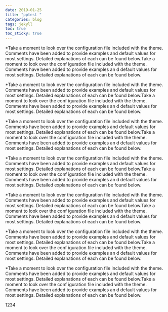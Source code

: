 ```yaml
---
date: 2019-01-25
title: "pptest "
categories: blog
tags: jekyll
toc: true
toc_sticky: true
---
```


*Take a moment to look over the configuration file included with the theme. 
Comments have been added to provide examples and default values for most settings. 
Detailed explanations of each can be found below.Take a moment to look over the conf
iguration file included with the theme. Comments have been added to provide examples an
d default values for most settings. Detailed explanations of each can be found below.

*Take a moment to look over the configuration file included with the theme. 
Comments have been added to provide examples and default values for most settings. 
Detailed explanations of each can be found below.Take a moment to look over the conf
iguration file included with the theme. Comments have been added to provide examples an
d default values for most settings. Detailed explanations of each can be found below.

*Take a moment to look over the configuration file included with the theme. 
Comments have been added to provide examples and default values for most settings. 
Detailed explanations of each can be found below.Take a moment to look over the conf
iguration file included with the theme. Comments have been added to provide examples an
d default values for most settings. Detailed explanations of each can be found below.

*Take a moment to look over the configuration file included with the theme. 
Comments have been added to provide examples and default values for most settings. 
Detailed explanations of each can be found below.Take a moment to look over the conf
iguration file included with the theme. Comments have been added to provide examples an
d default values for most settings. Detailed explanations of each can be found below.

*Take a moment to look over the configuration file included with the theme. 
Comments have been added to provide examples and default values for most settings. 
Detailed explanations of each can be found below.Take a moment to look over the conf
iguration file included with the theme. Comments have been added to provide examples an
d default values for most settings. Detailed explanations of each can be found below.

*Take a moment to look over the configuration file included with the theme. 
Comments have been added to provide examples and default values for most settings. 
Detailed explanations of each can be found below.Take a moment to look over the conf
iguration file included with the theme. Comments have been added to provide examples an
d default values for most settings. Detailed explanations of each can be found below.

*Take a moment to look over the configuration file included with the theme. 
Comments have been added to provide examples and default values for most settings. 
Detailed explanations of each can be found below.Take a moment to look over the conf
iguration file included with the theme. Comments have been added to provide examples an
d default values for most settings. Detailed explanations of each can be found below.

1234
